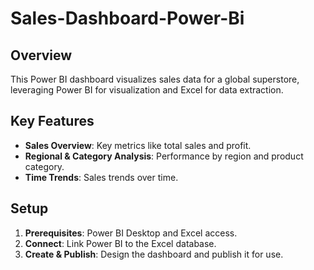 # Sales-Dashboard-Power-Bi

## Overview

This Power BI dashboard visualizes sales data for a global superstore, leveraging Power BI for visualization and Excel for data extraction.

## Key Features

- **Sales Overview**: Key metrics like total sales and profit.
- **Regional & Category Analysis**: Performance by region and product category.
- **Time Trends**: Sales trends over time.

## Setup

1. **Prerequisites**: Power BI Desktop and Excel access.
2. **Connect**: Link Power BI to the Excel database.
3. **Create & Publish**: Design the dashboard and publish it for use.

